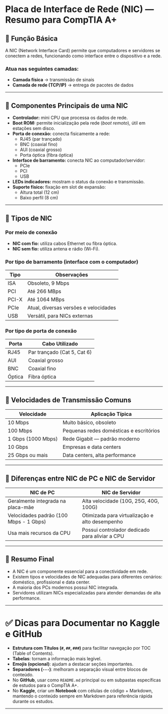 # Placa de Interface de Rede (NIC) — Resumo para CompTIA A+

## 📌 Função Básica

A NIC (Network Interface Card) permite que computadores e servidores se conectem a redes, funcionando como interface entre o dispositivo e a rede.

### Atua nas seguintes camadas:

- **Camada física** → transmissão de sinais
- **Camada de rede (TCP/IP)** → entrega de pacotes de dados

---

## 📌 Componentes Principais de uma NIC

- **Controlador:** mini CPU que processa os dados de rede.
- **Boot ROM:** permite inicialização pela rede (*boot remoto*), útil em estações sem disco.
- **Porta de conexão:** conecta fisicamente a rede:
    - RJ45 (par trançado)
    - BNC (coaxial fino)
    - AUI (coaxial grosso)
    - Porta óptica (fibra óptica)
- **Interface de barramento:** conecta NIC ao computador/servidor:
    - PCIe
    - PCI
    - USB
- **LEDs indicadores:** mostram o status da conexão e transmissão.
- **Suporte físico:** fixação em slot de expansão:
    - Altura total (12 cm)
    - Baixo perfil (8 cm)

---

## 📌 Tipos de NIC

### Por meio de conexão

- **NIC com fio:** utiliza cabos Ethernet ou fibra óptica.
- **NIC sem fio:** utiliza antena e rádio (Wi-Fi).

### Por tipo de barramento (interface com o computador)

| Tipo | Observações |
|------|-------------|
| ISA  | Obsoleto, 9 Mbps |
| PCI  | Até 266 MBps |
| PCI-X | Até 1064 MBps |
| PCIe | Atual, diversas versões e velocidades |
| USB  | Versátil, para NICs externas |

### Por tipo de porta de conexão

| Porta | Cabo Utilizado |
|-------|----------------|
| RJ45  | Par trançado (Cat 5, Cat 6) |
| AUI   | Coaxial grosso |
| BNC   | Coaxial fino |
| Óptica| Fibra óptica |

---

## 📌 Velocidades de Transmissão Comuns

| Velocidade         | Aplicação Típica |
|--------------------|------------------|
| 10 Mbps            | Muito básico, obsoleto |
| 100 Mbps           | Pequenas redes domésticas e escritórios |
| 1 Gbps (1000 Mbps) | Rede Gigabit — padrão moderno |
| 10 Gbps            | Empresas e data centers |
| 25 Gbps ou mais    | Data centers, alta performance |

---

## 📌 Diferenças entre NIC de PC e NIC de Servidor

| NIC de PC                                | NIC de Servidor |
|------------------------------------------|-----------------|
| Geralmente integrada na placa-mãe        | Alta velocidade (10G, 25G, 40G, 100G) |
| Velocidades padrão (100 Mbps - 1 Gbps)   | Otimizada para virtualização e alto desempenho |
| Usa mais recursos da CPU                 | Possui controlador dedicado para aliviar a CPU |

---

## 📌 Resumo Final

- A NIC é um componente essencial para a conectividade em rede.
- Existem tipos e velocidades de NIC adequadas para diferentes cenários: doméstico, profissional e data center.
- A maioria dos PCs modernos possui NIC integrada.
- Servidores utilizam NICs especializadas para atender demandas de alta performance.

---

# ✅ Dicas para Documentar no Kaggle e GitHub

- **Estrutura com Títulos (`#`, `##`, `###`)** para facilitar navegação por TOC (Table of Contents).
- **Tabelas**: tornam a informação mais legível.
- **Emojis (opcional)**: ajudam a destacar seções importantes.
- **Separadores (`---`)**: melhoram a separação visual entre blocos de conteúdo.
- No **GitHub**, usar como `README.md` principal ou em subpastas específicas de estudos para o CompTIA A+.
- No **Kaggle**, criar um **Notebook** com células de código + Markdown, mantendo o conteúdo sempre em Markdown para referência rápida durante os estudos.

---

